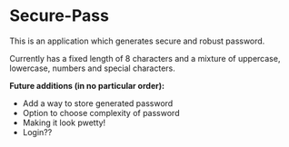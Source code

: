 # Secure-Pass
This is an application which generates secure and robust password.

Currently has a fixed length of 8 characters and a mixture of uppercase, lowercase, numbers and special characters.

__Future additions (in no particular order):__

* Add a way to store generated password
* Option to choose complexity of password
* Making it look pwetty!
* Login??
